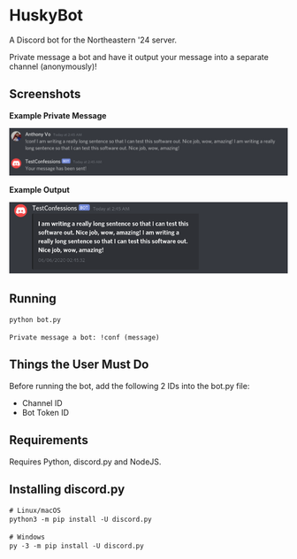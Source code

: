 # HuskyBot
A Discord bot for the Northeastern '24 server. 

Private message a bot and have it output your message into a separate channel (anonymously)!

## Screenshots

**Example Private Message**

![Private Message the Bot](pictures/botPM.png)


**Example Output**

![Output](pictures/botOutput.png)


## Running
    python bot.py

    Private message a bot: !conf (message)

## Things the User Must Do
Before running the bot, add the following 2 IDs into the bot.py file:
* Channel ID
* Bot Token ID

## Requirements
Requires Python, discord.py and NodeJS.

## Installing discord.py
    # Linux/macOS
    python3 -m pip install -U discord.py

    # Windows
    py -3 -m pip install -U discord.py
